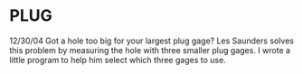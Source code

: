 ﻿# PLUG
12/30/04	Got a hole too big for your largest plug gage? Les Saunders solves this problem by measuring the hole with three smaller plug gages. I wrote a little program to help him select which three gages to use.

